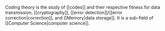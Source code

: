 Coding theory is the study of [[codes]] and their respective fitness for data transmission, [[cryptography]], [[error detection]]/[[error correction|correction]], and [[Memory|data storage]]. It is a sub-field of [[Computer Science|computer science]].